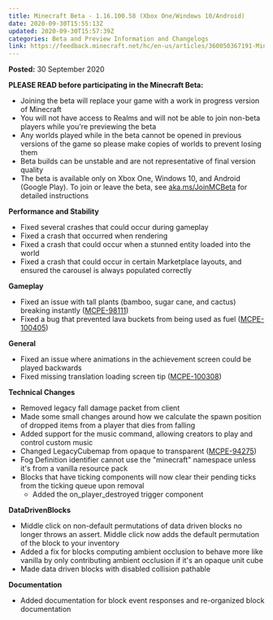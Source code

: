 ```yaml
---
title: Minecraft Beta - 1.16.100.58 (Xbox One/Windows 10/Android)
date: 2020-09-30T15:55:13Z
updated: 2020-09-30T15:57:39Z
categories: Beta and Preview Information and Changelogs
link: https://feedback.minecraft.net/hc/en-us/articles/360050367191-Minecraft-Beta-1-16-100-58-Xbox-One-Windows-10-Android-
---
```


**Posted:** 30 September 2020

**PLEASE READ before participating in the Minecraft Beta:**

-   Joining the beta will replace your game with a work in progress version of Minecraft
-   You will not have access to Realms and will not be able to join non-beta players while you\'re previewing the beta
-   Any worlds played while in the beta cannot be opened in previous versions of the game so please make copies of worlds to prevent losing them
-   Beta builds can be unstable and are not representative of final version quality
-   The beta is available only on Xbox One, Windows 10, and Android (Google Play). To join or leave the beta, see [aka.ms/JoinMCBeta](https://aka.ms/JoinMCBeta) for detailed instructions

**Performance and Stability**

-   Fixed several crashes that could occur during gameplay
-   Fixed a crash that occurred when rendering
-   Fixed a crash that could occur when a stunned entity loaded into the world
-   Fixed a crash that could occur in certain Marketplace layouts, and ensured the carousel is always populated correctly

**Gameplay**

-   Fixed an issue with tall plants (bamboo, sugar cane, and cactus) breaking instantly ([MCPE-98111](https://bugs.mojang.com/browse/MCPE-98111))
-   Fixed a bug that prevented lava buckets from being used as fuel ([MCPE-100405](https://bugs.mojang.com/browse/MCPE-100405))

**General**

-   Fixed an issue where animations in the achievement screen could be played backwards
-   Fixed missing translation loading screen tip ([MCPE-100308](https://bugs.mojang.com/browse/MCPE-100308))

**Technical Changes**

-   Removed legacy fall damage packet from client
-   Made some small changes around how we calculate the spawn position of dropped items from a player that dies from falling
-   Added support for the music command, allowing creators to play and control custom music
-   Changed LegacyCubemap from opaque to transparent ([MCPE-94275](https://bugs.mojang.com/browse/MCPE-94275))
-   Fog Definition identifier cannot use the \"minecraft\" namespace unless it\'s from a vanilla resource pack
-   Blocks that have ticking components will now clear their pending ticks from the ticking queue upon removal
    -   Added the on_player_destroyed trigger component

**DataDrivenBlocks**

-   Middle click on non-default permutations of data driven blocks no longer throws an assert. Middle click now adds the default permutation of the block to your inventory
-   Added a fix for blocks computing ambient occlusion to behave more like vanilla by only contributing ambient occlusion if it\'s an opaque unit cube
-   Made data driven blocks with disabled collision pathable 

**Documentation**

-   Added documentation for block event responses and re-organized block documentation
